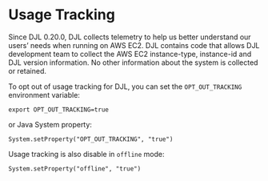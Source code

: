 # Usage Tracking

Since DJL 0.20.0, DJL collects telemetry to help us better understand our users’ needs
when running on AWS EC2. DJL contains code that allows DJL development team to collect the
AWS EC2 instance-type, instance-id and DJL version information. No other information about
the system is collected or retained.

To opt out of usage tracking for DJL, you can set the `OPT_OUT_TRACKING` environment variable:

```
export OPT_OUT_TRACKING=true
```

or Java System property:

```
System.setProperty("OPT_OUT_TRACKING", "true")
```

Usage tracking is also disable in `offline` mode:

```
System.setProperty("offline", "true")
```
